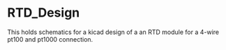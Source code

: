 # RTD_Design
This holds schematics for a kicad design of a an RTD module for a 4-wire pt100 and pt1000 connection.
